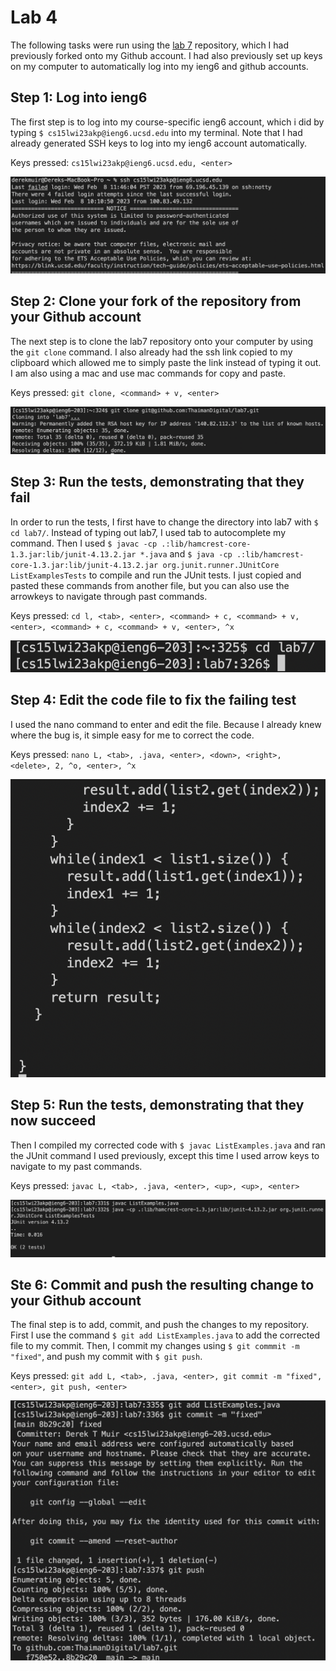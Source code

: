 # Lab 4

The following tasks were run using the [lab 7](https://github.com/ThaimanDigital/lab7) repository, which I had previously forked onto my Github account. I had also previously set up keys on my computer to automatically log into my ieng6 and github accounts.

## Step 1: Log into ieng6

The first step is to log into my course-specific ieng6 account, which i did by typing `$ cs15lwi23akp@ieng6.ucsd.edu` into my terminal. Note that I had already generated SSH keys to log into my ieng6 account automatically. 

Keys pressed: `cs15lwi23akp@ieng6.ucsd.edu, <enter>`

![](/images/Step1.png)

## Step 2: Clone your fork of the repository from your Github account

The next step is to clone the lab7 repository onto your computer by using the `git clone` command. I also already had the ssh link copied to my clipboard which allowed me to simply paste the link instead of typing it out. I am also using a mac and use mac commands for copy and paste.

Keys pressed: `git clone, <command> + v, <enter>`

![](/images/Step2.png)

## Step 3: Run the tests, demonstrating that they fail

In order to run the tests, I first have to change the directory into lab7 with `$ cd lab7/`. Instead of typing out lab7, I used tab to autocomplete my command. Then I used `$ javac -cp .:lib/hamcrest-core-1.3.jar:lib/junit-4.13.2.jar *.java` and `$ java -cp .:lib/hamcrest-core-1.3.jar:lib/junit-4.13.2.jar org.junit.runner.JUnitCore ListExamplesTests` to compile and run the JUnit tests. I just copied and pasted these commands from another file, but you can also use the arrowkeys to navigate through past commands.

Keys pressed: `cd l, <tab>, <enter>, <command> + c, <command> + v, <enter>, <command> + c, <command> + v, <enter>, ^x`

![](/images/Step3.png)

## Step 4: Edit the code file to fix the failing test

I used the nano command to enter and edit the file. Because I already knew where the bug is, it simple easy for me to correct the code.

Keys pressed: `nano L, <tab>, .java, <enter>, <down>, <right>, <delete>, 2, ^o, <enter>, ^x`

![](/images/Step4.png)

## Step 5: Run the tests, demonstrating that they now succeed

Then I compiled my corrected code with `$ javac ListExamples.java` and ran the JUnit command I used previously, except this time I used arrow keys to navigate to my past commands.

Keys pressed: `javac L, <tab>, .java, <enter>, <up>, <up>, <enter>`

![](/images/Step5.png)

## Ste 6: Commit and push the resulting change to your Github account

The final step is to add, commit, and push the changes to my repository. First I use the command `$ git add ListExamples.java` to add the corrected file to my commit. Then, I commit my changes using `$ git commmit -m "fixed"`, and push my commit with `$ git push`.

Keys pressed: `git add L, <tab>, .java, <enter>, git commit -m "fixed", <enter>, git push, <enter>`

![](/images/Step6.png)
